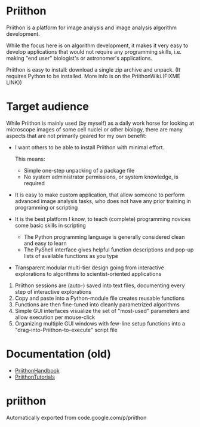 # Priithon
Priithon is a platform for image analysis and image analysis algorithm development.

While the focus here is on algorithm development, it makes it very easy to develop applications that would not require any programming skills, i.e. making "end user" biologist's or astronomer's applications.

Priithon is easy to install: download a single zip archive and unpack. (It requires Python to be installed. More info is on the PriithonWiki.(FIXME LINK))

# Target audience
While Priithon is mainly used (by myself) as a daily work horse for looking at microscope images of some cell nuclei or other biology, there are many aspects that are not primarily geared for my own benefit:

- I want others to be able to install Priithon with minimal effort.

  This means:
  - Simple one-step unpacking of a package file
  - No system administrator permissions, or system knowledge, is required

- It is easy to make custom application, that allow someone to perform advanced image analysis tasks, who does not have any prior training in programming or scripting

- It is the best platform I know, to teach (complete) programming novices some basic skills in scripting
  - The Python programming language is generally considered clean and easy to learn
  - The PyShell interface gives helpful function descriptions and pop-up lists of available functions as you type

- Transparent modular multi-tier design going from interactive explorations to algorithms to scientist-oriented applications
 1. Priithon sessions are (auto-) saved into text files, documenting every step of interactive explorations
 2. Copy and paste into a Python-module file creates reusable functions
 3. Functions are then fine-tuned into cleanly parametrized algorithms
 4. Simple GUI interfaces visualize the set of "most-used" parameters and allow execution per mouse-click
 5. Organizing multiple GUI windows with few-line setup functions into a "drag-into-Priithon-to-execute" script file

# Documentation (old)
 - [PriithonHandbook](https://rawgit.com/sebhaase/priithon/master/priithon_docs/PriithonHandbook.html)
 - [PriithonTutorials](https://rawgit.com/sebhaase/priithon/master/priithon_docs/PriithonTutorials.html)

# priithon
Automatically exported from code.google.com/p/priithon
